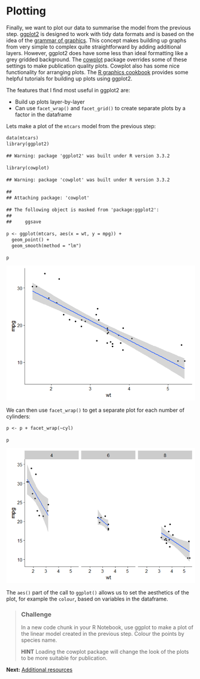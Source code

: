 Plotting
========

Finally, we want to plot our data to summarise the model from the
previous step.
[ggplot2](https://cran.r-project.org/web/packages/ggplot2/ggplot2.pdf)
is designed to work with tidy data formats and is based on the idea of
the [grammar of
graphics](https://ramnathv.github.io/pycon2014-r/visualize/ggplot2.html).
This concept makes building up graphs from very simple to complex quite
straightforward by adding additional layers. However, ggplot2 does have
some less than ideal formatting like a grey gridded background. The
[cowplot]() package overrides some of these settings to make publication
quality plots. Cowplot also has some nice functionality for arranging
plots. The [R graphics cookbook](http://www.cookbook-r.com/Graphs/)
provides some helpful tutorials for building up plots using ggplot2.

The features that I find most useful in ggplot2 are:

-   Build up plots layer-by-layer
-   Can use `facet_wrap()` and `facet_grid()` to create separate plots
    by a factor in the dataframe

Lets make a plot of the `mtcars` model from the previous step:

    data(mtcars)
    library(ggplot2)

    ## Warning: package 'ggplot2' was built under R version 3.3.2

    library(cowplot)

    ## Warning: package 'cowplot' was built under R version 3.3.2

    ## 
    ## Attaching package: 'cowplot'

    ## The following object is masked from 'package:ggplot2':
    ## 
    ##     ggsave

    p <- ggplot(mtcars, aes(x = wt, y = mpg)) + 
      geom_point() + 
      geom_smooth(method = "lm")

    p

![](plotting_files/figure-markdown_strict/unnamed-chunk-1-1.png)

We can then use `facet_wrap()` to get a separate plot for each number of
cylinders:

    p <- p + facet_wrap(~cyl)

    p

![](plotting_files/figure-markdown_strict/unnamed-chunk-2-1.png)

The `aes()` part of the call to `ggplot()` allows us to set the
aesthetics of the plot, for example the `colour`, based on variables in
the dataframe.

> ### Challenge
>
> In a new code chunk in your R Notebook, use ggplot to make a plot of
> the linear model created in the previous step. Colour the points by
> species name.
>
> **HINT** Loading the cowplot package will change the look of the plots
> to be more suitable for publication.

**Next:** [Additional resources](./next_steps.md)
